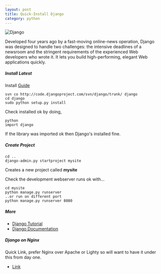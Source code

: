 ```yaml
---
layout: post
title: Quick-Install Django
category: python
---
```


![Django](http://farm4.static.flickr.com/3081/3142635195_7c147ec55c.jpg)

Developed four years ago by a fast-moving online-news operation, Django was designed to handle two challenges: the intensive deadlines of a newsroom and the stringent requirements of the experienced Web developers who wrote it. It lets you build high-performing, elegant Web applications quickly.

##### Install Latest

Install [Guide](http://docs.djangoproject.com/en/dev/intro/install/)

    svn co http://code.djangoproject.com/svn/django/trunk/ django
    cd django
    sudo python setup.py install

Check installed ok by doing,

    python
    import django

If the library was imported ok then Django's installed fine.

##### Create Project

    cd ..
    django-admin.py startproject mysite

Creates a new project called **mysite**

Check the development webserver runs ok with...

    cd mysite
    python manage.py runserver
    ..or run on different port
    python manage.py runserver 8080

##### More

* [Django Tutorial](http://docs.djangoproject.com/en/dev/intro/tutorial01/#intro-tutorial01)
* [Django Documentation](http://docs.djangoproject.com/en/dev/#using-django)

##### Django on Nginx

Quick Link, prefer Nginx over Apache or Lighty so will want to have it under this from day one.

* [Link](http://www.rkblog.rk.edu.pl/w/p/django-nginx/)

